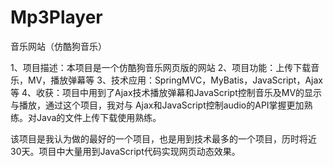 # Mp3Player
音乐网站（仿酷狗音乐）

1、项目描述：本项目是一个仿酷狗音乐网页版的网站
2、项目功能：上传下载音乐，MV，播放弹幕等
3、技术应用：SpringMVC，MyBatis，JavaScript，Ajax等
4、收获：项目中用到了Ajax技术播放弹幕和JavaScript控制音乐及MV的显示与播放，通过这个项目，我对与	   Ajax和JavaScript控制audio的API掌握更加熟练。对Java的文件上传下载使用熟练。

该项目是我认为做的最好的一个项目，也是用到技术最多的一个项目，历时将近30天。项目中大量用到JavaScript代码实现网页动态效果。
